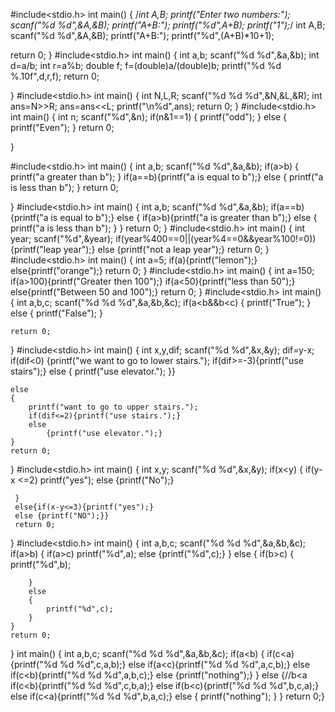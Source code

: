 
#include<stdio.h>
int main()
{
  /*int A,B;
  printf("Enter two numbers:");
  scanf("%d %d",&A,&B);
  printf("A+B:");
  printf("%d",A+B);
  printf("1");*/
int A,B;
scanf("%d %d",&A,&B);
printf("A+B:");
printf("%d",(A+B)*10+1);




   return 0;
}
#include<stdio.h>
int main()
{
    int a,b;
    scanf("%d %d",&a,&b);
    int d=a/b;
    int r=a%b;
    double f;
    f=(double)a/(double)b;
    printf("%d %d %.10f",d,r,f);
    return 0;


}
#include<stdio.h>
int main()
{
   int N,L,R;
   scanf("%d %d %d",&N,&L,&R);
   int ans=N>>R;
   ans=ans<<L;
   printf("\n%d",ans);
   return 0;
}
#include<stdio.h>
int main()
{
    int n;
    scanf("%d",&n);
    if(n&1==1)
    {
        printf("odd");
    }
    else
    {
        printf("Even");
    }
    return 0;

}

#include<stdio.h>
int main()
{
    int a,b;
    scanf("%d %d",&a,&b);
    if(a>b)
    {
        printf("a greater than b");
    }
    if(a==b){printf("a is equal to b");}
    else
    {
        printf("a is less than b");
    }
    return 0;

}
#include<stdio.h>
int main()
{
    int a,b;
    scanf("%d %d",&a,&b);
    if(a==b){printf("a is equal to b");}
    else
    {
        if(a>b){printf("a is greater than b");}
        else
        {
            printf("a is less than b");
        }
    }
    return 0;
}
#include<stdio.h>
int main()
{
    int year;
    scanf("%d",&year);
    if(year%400==0||(year%4==0&&year%100!=0)){printf("leap year");}
    else {printf("not a leap year");}
    return 0;
}
#include<stdio.h>
int main()
{
   int a=5;
   if(a){printf("lemon");}
   else{printf("orange");}
    return 0;
}
#include<stdio.h>
int main()
{
  int a=150;
  if(a>100){printf("Greater then 100");}
  if(a<50){printf("less than 50");}
  else{printf("Between 50 and 100");}
    return 0;
}
#include<stdio.h>
int main()
{
  int a,b,c;
  scanf("%d %d %d",&a,&b,&c);
  if(a<b&&b<c)
  {
      printf("True");
  }
  else
  {
      printf("False");
  }

    return 0;
}
#include<stdio.h>
int main()
{
    int x,y,dif;
    scanf("%d %d",&x,&y);
    dif=y-x;
    if(dif<0)
    {printf("we want to go to lower stairs.");
    if(dif>=-3){printf("use stairs");}
    else
    {
        printf("use elevator.");
    }}

    else
    {
        printf("want to go to upper stairs.");
        if(dif<=2){printf("use stairs.");}
        else
            {printf("use elevator.");}
    }
    return 0;
}
#include<stdio.h>
 int main()
 {
     int x,y;
     scanf("%d %d",&x,&y);
     if(x<y)
     {
         if(y-x <=2)
            printf("yes");
         else {printf("No");}

     }
     else{if(x-y<=3){printf("yes");}
     else {printf("NO");}}
     return 0;

 }
#include<stdio.h>
int main()
{
    int a,b,c;
    scanf("%d %d %d",&a,&b,&c);
    if(a>b)
    {
        if(a>c)
            printf("%d",a);
        else {printf("%d",c);}
    }
    else
    {
        if(b>c)
        {
            printf("%d",b);

        }
        else
        {
            printf("%d",c);
        }
    }
    return 0;
}
int main()
{
   int a,b,c;
   scanf("%d %d %d",&a,&b,&c);
   if(a<b)
   {
       if(c<a){printf("%d %d %d",c,a,b);}
       else if(a<c){printf("%d %d %d",a,c,b);}
       else if(c<b){printf("%d %d %d",a,b,c);}
       else {printf("nothing");}
   }
   else
   {//b<a
       if(c<b){printf("%d %d %d",c,b,a);}
       else if(b<c){printf("%d %d %d",b,c,a);}
       else if(c<a){printf("%d %d %d",b,a,c);}
       else
       {
           printf("nothing");
       }
   }
   return 0;}
